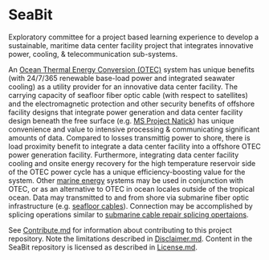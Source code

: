 # SeaBit
Exploratory committee for a project based learning experience to develop a sustainable, maritime data center facility project that integrates innovative power, cooling, & telecommunication sub-systems.

An [Ocean Thermal Energy Conversion (OTEC)](https://en.wikipedia.org/wiki/Ocean_thermal_energy_conversion) system has unique benefits (with 24/7/365 renewable base-load power and integrated seawater cooling) as a utility provider for an innovative data center facility.  The carrying capacity of seafloor fiber optic cable (with respect to satellites) and the electromagnetic protection and other security benefits of offshore facility designs that integrate power generation and data center facility design beneath the free surface (e.g. [MS Project Natick](http://natick.research.microsoft.com/)) has unique convenience and value to intensive processing & communicating significant amounts of data.  Compared to losses transmittig power to shore, there is load proximity benefit to integrate a data center facility into a offshore OTEC power generation facility.  Furthermore, integrating data center facility cooling and onsite energy recovery for the high temperature reservoir side of the OTEC power cycle has a unique efficiency-boosting value for the system. Other [marine energy](https://en.wikipedia.org/wiki/Marine_energy) systems may be used in conjunction with OTEC, or as an alternative to OTEC in ocean locales outside of the tropical ocean.  Data may transmitted to and from shore via submarine fiber optic infrastructure (e.g. [seafloor cables](http://submarine-cable-map-2016.telegeography.com/)).  Connection may be accomplished by splicing operations similar to [submarine cable repair splicing opertaions](https://youtu.be/m6qTk5WNq9E).

See [Contribute.md](https://github.com/BEICBIM/SeaBit/blob/master/Contribute.md) for information about contributing to this project repository.  Note the limitations described in [Disclaimer.md](https://github.com/BEICBIM/SeaBit/blob/master/Disclaimer.md).  Content in the SeaBit repository is licensed as described in [License.md](https://github.com/BEICBIM/SeaBit/blob/master/License.md).
